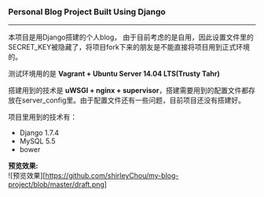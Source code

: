 ### Personal Blog Project Built Using Django
---
本项目是用Django搭建的个人blog， 由于目前考虑的是自用，因此设置文件里的SECRET_KEY被隐藏了，将项目fork下来的朋友是不能直接将项目用到正式环境的。  


测试环境用的是 **Vagrant + Ubuntu Server 14.04 LTS(Trusty Tahr)**


搭建用到的技术是 **uWSGI + nginx + supervisor**，搭建需要用到的配置文件都存放在server_config里。由于配置文件还有一些问题，目前项目还没有搭建好。

项目里用到的技术有：  
* Django 1.7.4
* MySQL 5.5 
* bower

**预览效果:**  
 ![预览效果][https://github.com/shirleyChou/my-blog-project/blob/master/draft.png]

